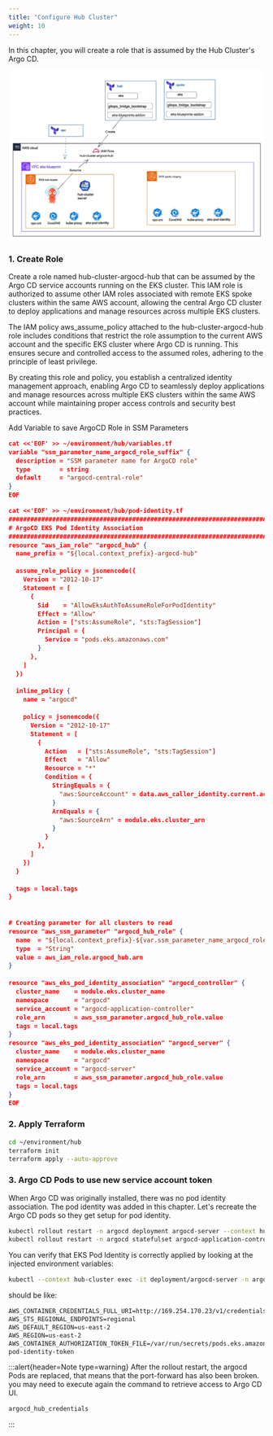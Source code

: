 ```yaml
---
title: "Configure Hub Cluster"
weight: 10
---
```


In this chapter, you will create a role that is assumed by the Hub Cluster's Argo CD.

![Hub Role](/static/images/hub-spoke-hub-role.jpg)

### 1. Create Role

Create a role named hub-cluster-argocd-hub that can be assumed by the Argo CD service accounts running on the EKS cluster. This IAM role is authorized to assume other IAM roles associated with remote EKS spoke clusters within the same AWS account, allowing the central Argo CD cluster to deploy applications and manage resources across multiple EKS clusters.

The IAM policy aws_assume_policy attached to the hub-cluster-argocd-hub role includes conditions that restrict the role assumption to the current AWS account and the specific EKS cluster where Argo CD is running. This ensures secure and controlled access to the assumed roles, adhering to the principle of least privilege.

By creating this role and policy, you establish a centralized identity management approach, enabling Argo CD to seamlessly deploy applications and manage resources across multiple EKS clusters within the same AWS account while maintaining proper access controls and security best practices.

Add Variable to save ArgoCD Role in SSM Parameters

```json
cat <<'EOF' >> ~/environment/hub/variables.tf
variable "ssm_parameter_name_argocd_role_suffix" {
  description = "SSM parameter name for ArgoCD role"
  type        = string
  default     = "argocd-central-role"
}
EOF
```

```json
cat <<'EOF' >> ~/environment/hub/pod-identity.tf
################################################################################
# ArgoCD EKS Pod Identity Association
################################################################################
resource "aws_iam_role" "argocd_hub" {
  name_prefix = "${local.context_prefix}-argocd-hub"

  assume_role_policy = jsonencode({
    Version = "2012-10-17"
    Statement = [
      {
        Sid    = "AllowEksAuthToAssumeRoleForPodIdentity"
        Effect = "Allow"
        Action = ["sts:AssumeRole", "sts:TagSession"]
        Principal = {
          Service = "pods.eks.amazonaws.com"
        }
      },
    ]
  })

  inline_policy {
    name = "argocd"

    policy = jsonencode({
      Version = "2012-10-17"
      Statement = [
        {
          Action   = ["sts:AssumeRole", "sts:TagSession"]
          Effect   = "Allow"
          Resource = "*"
          Condition = {
            StringEquals = {
              "aws:SourceAccount" = data.aws_caller_identity.current.account_id
            }
            ArnEquals = {
              "aws:SourceArn" = module.eks.cluster_arn
            }
          }
        },
      ]
    })
  }

  tags = local.tags
}


# Creating parameter for all clusters to read
resource "aws_ssm_parameter" "argocd_hub_role" {
  name  = "${local.context_prefix}-${var.ssm_parameter_name_argocd_role_suffix}"
  type  = "String"
  value = aws_iam_role.argocd_hub.arn
}

resource "aws_eks_pod_identity_association" "argocd_controller" {
  cluster_name    = module.eks.cluster_name
  namespace       = "argocd"
  service_account = "argocd-application-controller"
  role_arn        = aws_ssm_parameter.argocd_hub_role.value
  tags = local.tags
}
resource "aws_eks_pod_identity_association" "argocd_server" {
  cluster_name    = module.eks.cluster_name
  namespace       = "argocd"
  service_account = "argocd-server"
  role_arn        = aws_ssm_parameter.argocd_hub_role.value
  tags = local.tags
}
EOF
```

### 2. Apply Terraform

```bash
cd ~/environment/hub
terraform init
terraform apply --auto-approve
```

### 3. Argo CD Pods to use new service account token

When Argo CD was originally installed, there was no pod identity association. The pod identity was added in this chapter. Let's recreate the Argo CD pods so they get setup for pod identity.

```bash
kubectl rollout restart -n argocd deployment argocd-server --context hub-cluster
kubectl rollout restart -n argocd statefulset argocd-application-controller --context hub-cluster
```

You can verify that EKS Pod Identity is correctly applied by looking at the injected environment variables:

```bash
kubectl --context hub-cluster exec -it deployment/argocd-server -n argocd -- env | grep AWS
```

should be like:

```
AWS_CONTAINER_CREDENTIALS_FULL_URI=http://169.254.170.23/v1/credentials
AWS_STS_REGIONAL_ENDPOINTS=regional
AWS_DEFAULT_REGION=us-east-2
AWS_REGION=us-east-2
AWS_CONTAINER_AUTHORIZATION_TOKEN_FILE=/var/run/secrets/pods.eks.amazonaws.com/serviceaccount/eks-pod-identity-token
```

:::alert{header=Note type=warning}
After the rollout restart, the argocd Pods are replaced, that means that the port-forward has also been broken. you may need to execute again the command to retrieve access to Argo CD UI.

```bash
argocd_hub_credentials
```

:::
